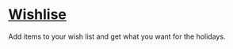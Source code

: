 # [Wishlise](http://wishlise.vchkhr.com/)

Add items to your wish list and get what you want for the holidays.
